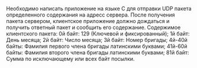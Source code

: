 Необходимо написать приложение на языке C для отправки UDP пакета определенного содержания на адресс сервера. После получения пакета сервером, клиентское приложение должно дождаться и получить ответный пакет и сообщить его содержание.
Содержимое клиентского пакета:
0й байт: 129 (Ключевой и фиксированный);
1й байт: День месяца;
2й байт: Число месяца;
3й байт: Номер бригады;
4й-40й байты: Фамилия первого члена бригады латинскими буквами;
41й-60й байты: Фамилия второго члена бригады латинскими буквами;
81й байт: Сумма по исключающему или всех байт посылки.
